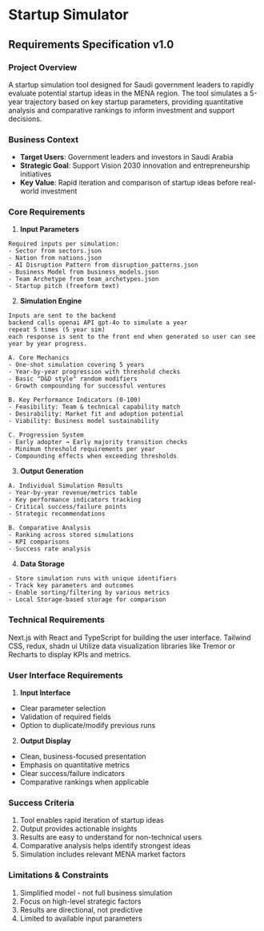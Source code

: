 # Startup Simulator
## Requirements Specification v1.0

### Project Overview
A startup simulation tool designed for Saudi government leaders to rapidly evaluate potential startup ideas in the MENA region. The tool simulates a 5-year trajectory based on key startup parameters, providing quantitative analysis and comparative rankings to inform investment and support decisions.

### Business Context
- **Target Users**: Government leaders and investors in Saudi Arabia
- **Strategic Goal**: Support Vision 2030 innovation and entrepreneurship initiatives
- **Key Value**: Rapid iteration and comparison of startup ideas before real-world investment

### Core Requirements

1. **Input Parameters**
```
Required inputs per simulation:
- Sector from sectors.json
- Nation from nations.json
- AI Disruption Pattern from disruption_patterns.json
- Business Model from business_models.json
- Team Archetype from team_archetypes.json
- Startup pitch (freeform text)
```

2. **Simulation Engine**
```
Inputs are sent to the backend
backend calls openai API gpt-4o to simulate a year
repeat 5 times (5 year sim)
each response is sent to the front end when generated so user can see year by year progress.

A. Core Mechanics
- One-shot simulation covering 5 years
- Year-by-year progression with threshold checks
- Basic "D&D style" random modifiers
- Growth compounding for successful ventures

B. Key Performance Indicators (0-100)
- Feasibility: Team & technical capability match
- Desirability: Market fit and adoption potential
- Viability: Business model sustainability

C. Progression System
- Early adopter → Early majority transition checks
- Minimum threshold requirements per year
- Compounding effects when exceeding thresholds
```

3. **Output Generation**
```
A. Individual Simulation Results
- Year-by-year revenue/metrics table
- Key performance indicators tracking
- Critical success/failure points
- Strategic recommendations

B. Comparative Analysis
- Ranking across stored simulations
- KPI comparisons
- Success rate analysis
```

4. **Data Storage**
```
- Store simulation runs with unique identifiers
- Track key parameters and outcomes
- Enable sorting/filtering by various metrics
- Local Storage-based storage for comparison
```

### Technical Requirements

Next.js with React and TypeScript for building the user interface.
Tailwind CSS, redux, shadn ui
Utilize data visualization libraries like Tremor or Recharts to display KPIs and metrics.

### User Interface Requirements

1. **Input Interface**
- Clear parameter selection
- Validation of required fields
- Option to duplicate/modify previous runs

2. **Output Display**
- Clean, business-focused presentation
- Emphasis on quantitative metrics
- Clear success/failure indicators
- Comparative rankings when applicable

### Success Criteria
1. Tool enables rapid iteration of startup ideas
2. Output provides actionable insights
3. Results are easy to understand for non-technical users
4. Comparative analysis helps identify strongest ideas
5. Simulation includes relevant MENA market factors

### Limitations & Constraints
1. Simplified model - not full business simulation
2. Focus on high-level strategic factors
3. Results are directional, not predictive
4. Limited to available input parameters
